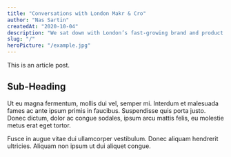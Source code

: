 ```yaml
---
title: "Conversations with London Makr & Cro"
author: "Nas Sartin"
createdAt: "2020-10-04"
description: "We sat down with London’s fast-growing brand and product design studio, Makr & Co. to find out how they’ve used Untitled UI to 2x their..."
slug: "/"
heroPicture: "/example.jpg"
---
```


This is an article post.

## Sub-Heading

Ut eu magna fermentum, mollis dui vel, semper mi. Interdum et malesuada fames ac ante ipsum primis in faucibus. Suspendisse quis porta justo. Donec dictum, dolor ac congue sodales, ipsum arcu mattis felis, eu molestie metus erat eget tortor.

Fusce in augue vitae dui ullamcorper vestibulum. Donec aliquam hendrerit ultricies. Aliquam non ipsum ut dui aliquet congue.
